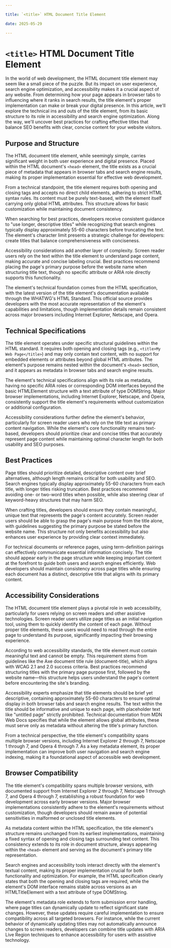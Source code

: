```yaml
---

title: `<title>` HTML Document Title Element

date: 2025-05-29

---
```



# `<title>` HTML Document Title Element

In the world of web development, the HTML document title element may seem like a small piece of the puzzle. But its impact on user experience, search engine optimization, and accessibility makes it a crucial aspect of any website. From determining how your page appears in browser tabs to influencing where it ranks in search results, the title element's proper implementation can make or break your digital presence. In this article, we'll explore the technical ins and outs of the title element, from its basic structure to its role in accessibility and search engine optimization. Along the way, we'll uncover best practices for crafting effective titles that balance SEO benefits with clear, concise content for your website visitors.


## Purpose and Structure

The HTML document title element, while seemingly simple, carries significant weight in both user experience and digital presence. Placed within the HTML document's `<head>` element, the title exists as a crucial piece of metadata that appears in browser tabs and search engine results, making its proper implementation essential for effective web development.

From a technical standpoint, the title element requires both opening and closing tags and accepts no direct child elements, adhering to strict HTML syntax rules. Its content must be purely text-based, with the element itself carrying only global HTML attributes. This structure allows for basic customization while maintaining document consistency.

When searching for best practices, developers receive consistent guidance to "use longer, descriptive titles" while recognizing that search engines typically display approximately 55-60 characters before truncating the text. The element's character limit presents a strategic challenge for developers: create titles that balance comprehensiveness with conciseness.

Accessibility considerations add another layer of complexity. Screen reader users rely on the text within the title element to understand page content, making accurate and concise labeling crucial. Best practices recommend placing the page's primary purpose before the website name when structuring title text, though no specific attribute or ARIA role directly supports this functionality.

The element's technical foundation comes from the HTML specification, with the latest version of the title element's documentation available through the WHATWG's HTML Standard. This official source provides developers with the most accurate representation of the element's capabilities and limitations, though implementation details remain consistent across major browsers including Internet Explorer, Netscape, and Opera.


## Technical Specifications

The title element operates under specific structural guidelines within the HTML standard. It requires both opening and closing tags (e.g., `<title>My Web Page</title>`) and may only contain text content, with no support for embedded elements or attributes beyond global HTML attributes. The element's purpose remains nested within the document's `<head>` section, and it appears as metadata in browser tabs and search engine results.

The element's technical specifications align with its role as metadata, having no specific ARIA roles or corresponding DOM interfaces beyond the basic HTMLElement structure with a text attribute of type DOMString. Major browser implementations, including Internet Explorer, Netscape, and Opera, consistently support the title element's requirements without customization or additional configuration.

Accessibility considerations further define the element's behavior, particularly for screen reader users who rely on the title text as primary content navigation. While the element's core functionality remains text-based, developers should prioritize clear and concise titles that accurately represent page content while maintaining optimal character length for both usability and SEO purposes.


## Best Practices

Page titles should prioritize detailed, descriptive content over brief alternatives, although length remains critical for both usability and SEO. Search engines typically display approximately 55-60 characters from each title, with longer titles risking truncation. Best practices recommend avoiding one- or two-word titles when possible, while also steering clear of keyword-heavy structures that may harm SEO.

When crafting titles, developers should ensure they contain meaningful, unique text that represents the page's content accurately. Screen reader users should be able to grasp the page's main purpose from the title alone, with guidelines suggesting the primary purpose be stated before the website name. This structure not only benefits accessibility but also enhances user experience by providing clear context immediately.

For technical documents or reference pages, using term-definition pairings can effectively communicate essential information concisely. The title should appear early in the page structure while keeping important content at the forefront to guide both users and search engines efficiently. Web developers should maintain consistency across page titles while ensuring each document has a distinct, descriptive title that aligns with its primary content.


## Accessibility Considerations

The HTML document title element plays a pivotal role in web accessibility, particularly for users relying on screen readers and other assistive technologies. Screen reader users utilize page titles as an initial navigation tool, using them to quickly identify the content of each page. Without proper title elements, these users would need to read through the entire page to understand its purpose, significantly impacting their browsing experience.

According to web accessibility standards, the title element must contain meaningful text and cannot be empty. This requirement stems from guidelines like the Axe document title rule (document-title), which aligns with WCAG 2.1 and 2.0 success criteria. Best practices recommend structuring titles with the primary page purpose first, followed by the website name—this structure helps users understand the page's content before encountering the site's branding.

Accessibility experts emphasize that title elements should be brief yet descriptive, containing approximately 55-60 characters to ensure optimal display in both browser tabs and search engine results. The text within the title should be informative and unique to each page, with placeholder text like "untitled page" strictly prohibited. Technical documentation from MDN Web Docs specifies that while the element allows global attributes, these must serve only as metadata without altering the title's primary function.

From a technical perspective, the title element's compatibility spans multiple browser versions, including Internet Explorer 2 through 7, Netscape 1 through 7, and Opera 4 through 7. As a key metadata element, its proper implementation can improve both user navigation and search engine indexing, making it a foundational aspect of accessible web development.


## Browser Compatibility

The title element's compatibility spans multiple browser versions, with documented support from Internet Explorer 2 through 7, Netscape 1 through 7, and Opera 4 through 7, establishing a robust foundation for web development across early browser versions. Major browser implementations consistently adhere to the element's requirements without customization, though developers should remain aware of potential sensitivities in malformed or unclosed title elements.

As metadata content within the HTML specification, the title element's structure remains unchanged from its earliest implementations, maintaining a fixed syntax of opening and closing tags surrounding text content. This consistency extends to its role in document structure, always appearing within the `<head>` element and serving as the document's primary title representation.

Search engines and accessibility tools interact directly with the element's textual content, making its proper implementation crucial for both functionality and optimization. For example, the HTML specification clearly states that both the opening and closing tags are required, while the element's DOM interface remains stable across versions as an HTMLTitleElement with a text attribute of type DOMString.

The element's metadata role extends to form submission error handling, where page titles can dynamically update to reflect significant state changes. However, these updates require careful implementation to ensure compatibility across all targeted browsers. For instance, while the current behavior of dynamically updating titles may not automatically announce changes to screen readers, developers can combine title updates with ARIA Live Region techniques to enhance accessibility for users with assistive technology.

